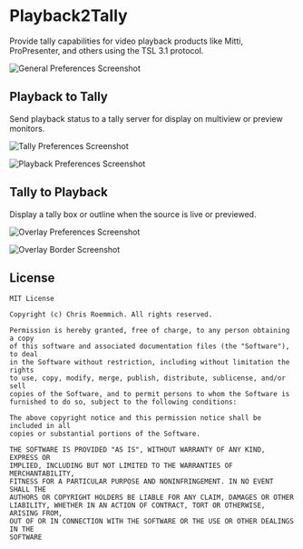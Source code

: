 # Playback2Tally

Provide tally capabilities for video playback products like Mitti, ProPresenter, and others using the TSL 3.1 protocol.

![General Preferences Screenshot](/Assets/ss-general.png?raw=true "General Preferences")

## Playback to Tally

Send playback status to a tally server for display on multiview or preview monitors.

![Tally Preferences Screenshot](/Assets/ss-tally.png?raw=true "Tally Preferences")

![Playback Preferences Screenshot](/Assets/ss-playback.png?raw=true "Playback Preferences")

## Tally to Playback

Display a tally box or outline when the source is live or previewed.

![Overlay Preferences Screenshot](/Assets/ss-overlay.png?raw=true "Overlay Preferences")

![Overlay Border Screenshot](/Assets/ss-overlay-border.png?raw=true "Overlay Border")

## License

    MIT License

    Copyright (c) Chris Roemmich. All rights reserved.

    Permission is hereby granted, free of charge, to any person obtaining a copy
    of this software and associated documentation files (the "Software"), to deal
    in the Software without restriction, including without limitation the rights
    to use, copy, modify, merge, publish, distribute, sublicense, and/or sell
    copies of the Software, and to permit persons to whom the Software is
    furnished to do so, subject to the following conditions:

    The above copyright notice and this permission notice shall be included in all
    copies or substantial portions of the Software.

    THE SOFTWARE IS PROVIDED "AS IS", WITHOUT WARRANTY OF ANY KIND, EXPRESS OR
    IMPLIED, INCLUDING BUT NOT LIMITED TO THE WARRANTIES OF MERCHANTABILITY,
    FITNESS FOR A PARTICULAR PURPOSE AND NONINFRINGEMENT. IN NO EVENT SHALL THE
    AUTHORS OR COPYRIGHT HOLDERS BE LIABLE FOR ANY CLAIM, DAMAGES OR OTHER
    LIABILITY, WHETHER IN AN ACTION OF CONTRACT, TORT OR OTHERWISE, ARISING FROM,
    OUT OF OR IN CONNECTION WITH THE SOFTWARE OR THE USE OR OTHER DEALINGS IN THE
    SOFTWARE

